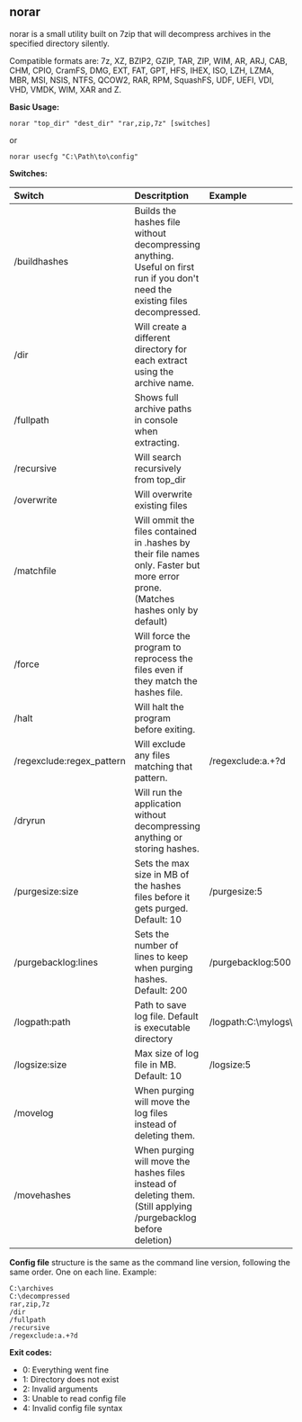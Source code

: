 ## norar

norar is a small utility built on 7zip that will decompress archives in the specified directory silently.



Compatible formats are: 7z, XZ, BZIP2, GZIP, TAR, ZIP, WIM, AR, ARJ, CAB, CHM, CPIO, CramFS, DMG, EXT, FAT, GPT, HFS, IHEX, ISO, LZH, LZMA, MBR, MSI, NSIS, NTFS, QCOW2, RAR, RPM, SquashFS, UDF, UEFI, VDI, VHD, VMDK, WIM, XAR and Z.


**Basic Usage:**

    norar "top_dir" "dest_dir" "rar,zip,7z" [switches]

or

    norar usecfg "C:\Path\to\config"


**Switches:**

| Switch   |  Descritption  | Example |
| :------- | :------------- | :------ |
| /buildhashes | Builds the hashes file without decompressing anything. Useful on first run if you don't need the existing files decompressed. |
| /dir | Will create a different directory for each extract using the archive name. |
| /fullpath | Shows full archive paths in console when extracting. |
| /recursive | Will search recursively from top_dir |
| /overwrite | Will overwrite existing files |
| /matchfile | Will ommit the files contained in .hashes by their file names only. Faster but more error prone. (Matches hashes only by default) |
| /force  | Will force the program to reprocess the files even if they match the hashes file. |
| /halt | Will halt the program before exiting. |
| /regexclude:regex_pattern | Will exclude any files matching that pattern. | /regexclude:a.+?d |
| /dryrun | Will run the application without decompressing anything or storing hashes. |
| /purgesize:size | Sets the max size in MB of the hashes files before it gets purged. Default: 10 | /purgesize:5 |
| /purgebacklog:lines | Sets the number of lines to keep when purging hashes. Default: 200 | /purgebacklog:500 |
| /logpath:path | Path to save log file. Default is executable directory | /logpath:C:\mylogs\ |
| /logsize:size | Max size of log file in MB. Default: 10 | /logsize:5 |
| /movelog | When purging will move the log files instead of deleting them. |
| /movehashes | When purging will move the hashes files instead of deleting them. (Still applying /purgebacklog before deletion) |

**Config file** structure is the same as the command line version, following the same order. One on each line. Example:

    C:\archives
    C:\decompressed
    rar,zip,7z
    /dir
    /fullpath
    /recursive
    /regexclude:a.+?d


**Exit codes:**
- 0: Everything went fine
- 1: Directory does not exist
- 2: Invalid arguments
- 3: Unable to read config file
- 4: Invalid config file syntax